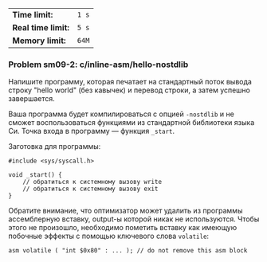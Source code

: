 |                      |       |
|----------------------|-------|
| **Time limit:**      | `1 s` |
| **Real time limit:** | `5 s` |
| **Memory limit:**    | `64M` |


### Problem sm09-2: c/inline-asm/hello-nostdlib

Напишите программу, которая печатает на стандартный поток вывода строку "hello world" (без кавычек)
и перевод строки, а затем успешно завершается.

Ваша программа будет компилироваться с опцией `-nostdlib` и не сможет воспользоваться функциями из
стандартной библиотеки языка Си. Точка входа в программу — функция `_start`.

Заготовка для программы:

    
    
    #include <sys/syscall.h>
    
    void _start() {
        // обратиться к системному вызову write
        // обратиться к системному вызову exit
    }

Обратите внимание, что оптимизатор может удалить из программы ассемблерную вставку, output-ы которой
никак не используются. Чтобы этого не произошло, необходимо пометить вставку как имеющую побочные
эффекты c помощью ключевого слова `volatile`:

    
    
    asm volatile ( "int $0x80" : ... ); // do not remove this asm block

